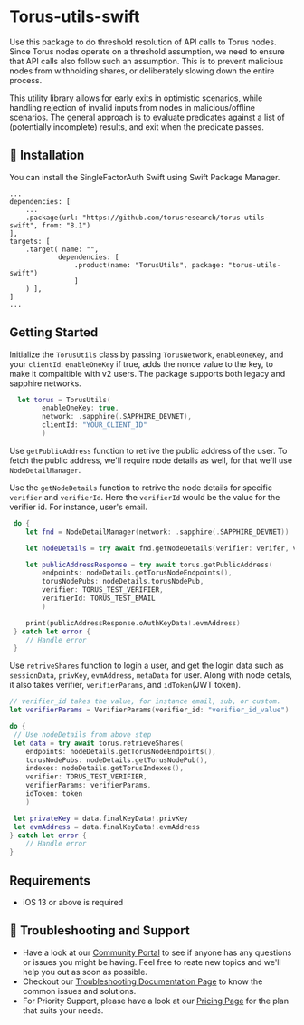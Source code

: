 # Torus-utils-swift

Use this package to do threshold resolution of API calls to Torus nodes. 
Since Torus nodes operate on a threshold assumption, we need to ensure that API calls also follow such an assumption.
This is to prevent malicious nodes from withholding shares, or deliberately slowing down the entire process.

This utility library allows for early exits in optimistic scenarios, while handling rejection of invalid inputs from nodes in malicious/offline scenarios.
The general approach is to evaluate predicates against a list of (potentially incomplete) results, and exit when the predicate passes.

## 🔗 Installation
You can install the SingleFactorAuth Swift using Swift Package Manager.

```
...
dependencies: [
    ...
    .package(url: "https://github.com/torusresearch/torus-utils-swift", from: "8.1")
],
targets: [
    .target( name: "",
            dependencies: [
                .product(name: "TorusUtils", package: "torus-utils-swift")
                ]
    ) ],
]
...
```

## Getting Started
Initialize the `TorusUtils` class by passing `TorusNetwork`, `enableOneKey`, and your `clientId`. `enableOneKey` if true, adds the nonce value to the key, to make it compaitible with v2 users. The package supports both legacy and sapphire networks.  

```swift
  let torus = TorusUtils(
        enableOneKey: true,
        network: .sapphire(.SAPPHIRE_DEVNET),
        clientId: "YOUR_CLIENT_ID"
        )
```


Use `getPublicAddress` function to retrive the public address of the user. To fetch the public address, we'll require node details as well, for that we'll use `NodeDetailManager`. 

Use the `getNodeDetails` function to retrive the node details for specific `verifier` and `verifierId`. Here the `verifierId` would be the value for the verifier id. For instance, user's email.

```swift
 do {
    let fnd = NodeDetailManager(network: .sapphire(.SAPPHIRE_DEVNET))

    let nodeDetails = try await fnd.getNodeDetails(verifier: verifer, verifierID: veriferID)

    let publicAddressResponse = try await torus.getPublicAddress(
        endpoints: nodeDetails.getTorusNodeEndpoints(),
        torusNodePubs: nodeDetails.torusNodePub, 
        verifier: TORUS_TEST_VERIFIER,
        verifierId: TORUS_TEST_EMAIL
        )

    print(publicAddressResponse.oAuthKeyData!.evmAddress)
 } catch let error {
    // Handle error
 }   
```

Use `retriveShares` function to login a user, and get the login data such as `sessionData`, `privKey`, `evmAddress`, `metaData` for user. Along with node detals, it also takes verifier, `verifierParams`, and `idToken`(JWT token).

```swift
// verifier_id takes the value, for instance email, sub, or custom. 
let verifierParams = VerifierParams(verifier_id: "verifier_id_value")

do {
 // Use nodeDetails from above step
 let data = try await torus.retrieveShares(
    endpoints: nodeDetails.getTorusNodeEndpoints(),
    torusNodePubs: nodeDetails.getTorusNodePub(),
    indexes: nodeDetails.getTorusIndexes(),
    verifier: TORUS_TEST_VERIFIER,
    verifierParams: verifierParams,
    idToken: token
    )

 let privateKey = data.finalKeyData!.privKey
 let evmAddress = data.finalKeyData!.evmAddress
} catch let error {
    // Handle error
}
```

## Requirements
- iOS 13 or above is required 

## 💬 Troubleshooting and Support

- Have a look at our [Community Portal](https://community.web3auth.io/) to see if anyone has any questions or issues you might be having. Feel free to reate new topics and we'll help you out as soon as possible.
- Checkout our [Troubleshooting Documentation Page](https://web3auth.io/docs/troubleshooting) to know the common issues and solutions.
- For Priority Support, please have a look at our [Pricing Page](https://web3auth.io/pricing.html) for the plan that suits your needs.
